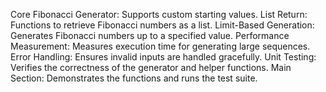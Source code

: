 Core Fibonacci Generator: Supports custom starting values.
List Return: Functions to retrieve Fibonacci numbers as a list.
Limit-Based Generation: Generates Fibonacci numbers up to a specified value.
Performance Measurement: Measures execution time for generating large sequences.
Error Handling: Ensures invalid inputs are handled gracefully.
Unit Testing: Verifies the correctness of the generator and helper functions.
Main Section: Demonstrates the functions and runs the test suite.
